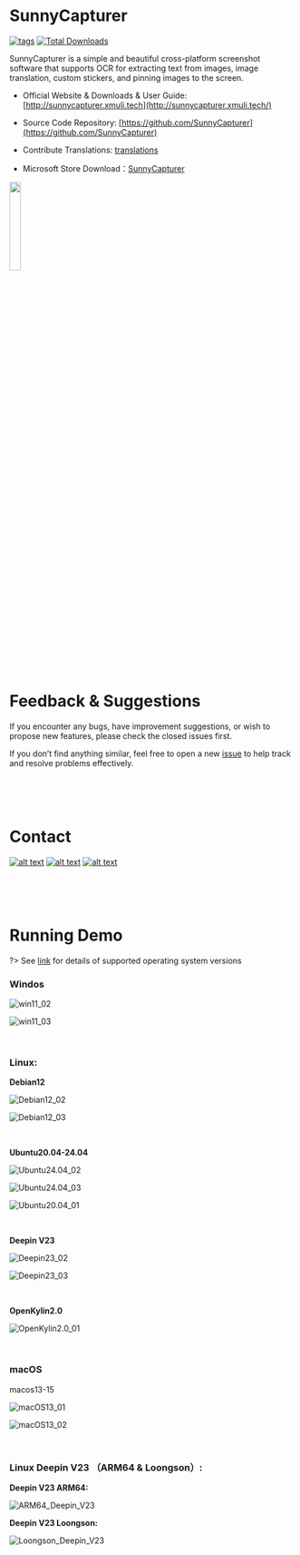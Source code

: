 # SunnyCapturer  

[<img src="https://img.shields.io/github/v/release/XMuli/SunnyCapturer.svg?include_prereleases&label=version" alt="tags"/>](https://github.com/XMuli/SunnyCapturer/releases)   [<img src="https://img.shields.io/github/downloads/XMuli/SunnyCapturer/total" alt="Total Downloads" />](https://github.com/XMuli/SunnyCapturer/releases)  

SunnyCapturer is a simple and beautiful cross-platform screenshot software that supports OCR for extracting text from images, image translation, custom stickers, and pinning images to the screen.

- Official Website & Downloads & User Guide: [http://sunnycapturer.xmuli.tech](http://sunnycapturer.xmuli.tech/)  
- Source Code Repository: [https://github.com/SunnyCapturer](https://github.com/SunnyCapturer)  
- Contribute Translations: [translations](https://github.com/SunnyCapturer/translations)  

- Microsoft Store Download：[SunnyCapturer](https://apps.microsoft.com/detail/9N1TPFK4NCBL)

[<img src="https://get.microsoft.com/images/zh-cn%20dark.svg" width="20%"/>](https://apps.microsoft.com/detail/9N1TPFK4NCBL?mode=direct)



<br> 

<br><br>

# Feedback & Suggestions  

If you encounter any bugs, have improvement suggestions, or wish to propose new features, please check the closed issues first.  

If you don’t find anything similar, feel free to open a new [issue](https://github.com/XMuli/SunnyCapturer/issues) to help track and resolve problems effectively.  

<br><br><br>

# Contact  

[![alt text](https://img.shields.io/badge/QQGroup-418103279-brightgreen)](https://qm.qq.com/cgi-bin/qm/qr?authKey=5pYNrJL7%2F8biKzT5LMj8dbjkpPvUvdLVbAOcNTydiqTDNc49yg0wtVcub8Cu3Pqa&k=OluWZhjVMhwP-6RO9Y7FFkJcXGiS4CVk&noverify=0)        [![alt text](https://img.shields.io/badge/GitHub-XMuli-brightgreen)](https://github.com/XMuli)        [![alt text](https://img.shields.io/badge/Email-xmulitech@gmail-117dd3)](mailto:xmulitech@gmail.com)        





<br><br><br>



# Running Demo

?> See [link](./supported_os.md) for details of supported operating system versions

### Windos

![win11_02](./_media/images/run_exhibition/win11_02.jpg)

![win11_03](./_media/images/run_exhibition/win11_03.jpg)



<br>



### Linux:

**Debian12**

![Debian12_02](./_media/images/run_exhibition/Debian12_02.jpg)

![Debian12_03](./_media/images/run_exhibition/Debian12_03.jpg)

<br>

**Ubuntu20.04-24.04**

![Ubuntu24.04_02](./_media/images/run_exhibition/Ubuntu24.04_02.jpg)

![Ubuntu24.04_03](./_media/images/run_exhibition/Ubuntu24.04_03.jpg)

![Ubuntu20.04_01](./_media/images/run_exhibition/Ubuntu20.04_01.jpg)

<br>

**Deepin V23**

![Deepin23_02](./_media/images/run_exhibition/Deepin23_02.jpg)

![Deepin23_03](./_media/images/run_exhibition/Deepin23_03.jpg)

<br>

**OpenKylin2.0**

![OpenKylin2.0_01](./_media/images/run_exhibition/OpenKylin2.0_01.jpg)



<br>



### macOS

macos13-15

![macOS13_01](./_media/images/run_exhibition/macOS13_01.jpg)

![macOS13_02](./_media/images/run_exhibition/macOS13_02.jpg)



<br>



### Linux Deepin V23 （ARM64 & Loongson）:

**Deepin V23 ARM64:**

![ARM64_Deepin_V23](./_media/images/run_exhibition/ARM64_Deepin_V23.jpg)



**Deepin V23 Loongson:**

![Loongson_Deepin_V23](./_media/images/run_exhibition/Loongson_Deepin_V23.jpg)
